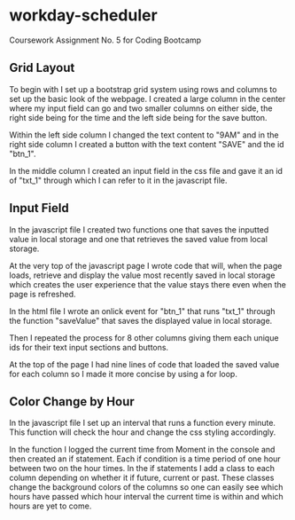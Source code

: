 # workday-scheduler
Coursework Assignment No. 5 for Coding Bootcamp

## Grid Layout
To begin with I set up a bootstrap grid system using rows and columns to set up the basic look of the webpage. I created a large column in the center where my input field can go and two smaller columns on either side, the right side being for the time and the left side being for the save button.

Within the left side column I changed the text content to "9AM" and in the right side column I created a button with the text content "SAVE" and the id "btn_1". 

In the middle column I created an input field in the css file and gave it an id of "txt_1" through which I can refer to it in the javascript file.

## Input Field
In the javascript file I created two functions one that saves the inputted value in local storage and one that retrieves the saved value from local storage.

At the very top of the javascript page I wrote code that will, when the page loads, retrieve and display the value most recently saved in local storage which creates the user experience that the value stays there even when the page is refreshed.

In the html file I wrote an onlick event for "btn_1" that runs "txt_1" through the function "saveValue" that saves the displayed value in local storage.

Then I repeated the process for 8 other columns giving them each unique ids for their text input sections and buttons.

At the top of the page I had nine lines of code that loaded the saved value for each column so I made it more concise by using a for loop.

## Color Change by Hour
In the javascript file I set up an interval that runs a function every minute. This function will check the hour and change the css styling accordingly.

In the function I logged the current time from Moment in the console and then created an if statement. Each if condition is a time period of one hour between two on the hour times. In the if statements I add a class to each column depending on whether it if future, current or past. These classes change the background colors of the columns so one can easily see which hours have passed which hour interval the current time is within and which hours are yet to come.



